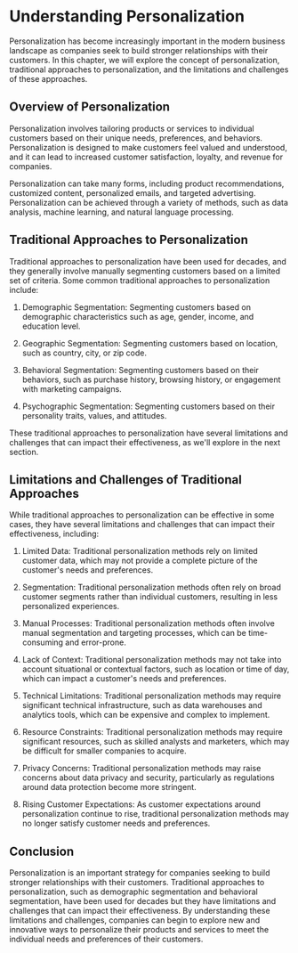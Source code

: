 Understanding Personalization
=============================

Personalization has become increasingly important in the modern business landscape as companies seek to build stronger relationships with their customers. In this chapter, we will explore the concept of personalization, traditional approaches to personalization, and the limitations and challenges of these approaches.

Overview of Personalization
---------------------------

Personalization involves tailoring products or services to individual customers based on their unique needs, preferences, and behaviors. Personalization is designed to make customers feel valued and understood, and it can lead to increased customer satisfaction, loyalty, and revenue for companies.

Personalization can take many forms, including product recommendations, customized content, personalized emails, and targeted advertising. Personalization can be achieved through a variety of methods, such as data analysis, machine learning, and natural language processing.

Traditional Approaches to Personalization
-----------------------------------------

Traditional approaches to personalization have been used for decades, and they generally involve manually segmenting customers based on a limited set of criteria. Some common traditional approaches to personalization include:

1. Demographic Segmentation: Segmenting customers based on demographic characteristics such as age, gender, income, and education level.

2. Geographic Segmentation: Segmenting customers based on location, such as country, city, or zip code.

3. Behavioral Segmentation: Segmenting customers based on their behaviors, such as purchase history, browsing history, or engagement with marketing campaigns.

4. Psychographic Segmentation: Segmenting customers based on their personality traits, values, and attitudes.

These traditional approaches to personalization have several limitations and challenges that can impact their effectiveness, as we'll explore in the next section.

Limitations and Challenges of Traditional Approaches
----------------------------------------------------

While traditional approaches to personalization can be effective in some cases, they have several limitations and challenges that can impact their effectiveness, including:

1. Limited Data: Traditional personalization methods rely on limited customer data, which may not provide a complete picture of the customer's needs and preferences.

2. Segmentation: Traditional personalization methods often rely on broad customer segments rather than individual customers, resulting in less personalized experiences.

3. Manual Processes: Traditional personalization methods often involve manual segmentation and targeting processes, which can be time-consuming and error-prone.

4. Lack of Context: Traditional personalization methods may not take into account situational or contextual factors, such as location or time of day, which can impact a customer's needs and preferences.

5. Technical Limitations: Traditional personalization methods may require significant technical infrastructure, such as data warehouses and analytics tools, which can be expensive and complex to implement.

6. Resource Constraints: Traditional personalization methods may require significant resources, such as skilled analysts and marketers, which may be difficult for smaller companies to acquire.

7. Privacy Concerns: Traditional personalization methods may raise concerns about data privacy and security, particularly as regulations around data protection become more stringent.

8. Rising Customer Expectations: As customer expectations around personalization continue to rise, traditional personalization methods may no longer satisfy customer needs and preferences.

Conclusion
----------

Personalization is an important strategy for companies seeking to build stronger relationships with their customers. Traditional approaches to personalization, such as demographic segmentation and behavioral segmentation, have been used for decades but they have limitations and challenges that can impact their effectiveness. By understanding these limitations and challenges, companies can begin to explore new and innovative ways to personalize their products and services to meet the individual needs and preferences of their customers.
